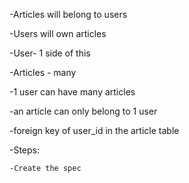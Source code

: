 -Articles will belong to users 

-Users will own articles

-User- 1 side of this

-Articles - many

-1 user can have many articles

-an article can only belong to 1 user

-foreign key of user_id in the article table

-Steps:

	-Create the spec
